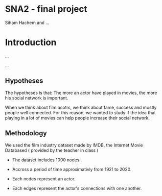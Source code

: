 # SNA2 - final project
Siham Hachem and ...
# Introduction
...

...
## Hypotheses
The hypotheses is that: The more an actor have played in movies, the more his social network is important. 

When we think about film acotrs, we think about fame, success and mostly people well connected. For this reason, we wanted to study if the idea that playing in a lot of movies can help people increase their social network.
## Methodology
We used the film industry dataset made by IMDB, the Internet Movie Databased ( provided by the teacher in class ) 

- The dataset includes 1000 nodes.

- Accross a period of time approximativly from 1921 to 2020.

- Each nodes represent an actor.

- Each edges represent the actor's connections with one another. 
